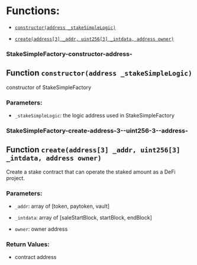 # Functions:

- [`constructor(address _stakeSimpleLogic)`](#StakeSimpleFactory-constructor-address-)

- [`create(address[3] _addr, uint256[3] _intdata, address owner)`](#StakeSimpleFactory-create-address-3--uint256-3--address-)

### StakeSimpleFactory-constructor-address-

## Function `constructor(address _stakeSimpleLogic)`

constructor of StakeSimpleFactory

### Parameters:

- `_stakeSimpleLogic`: the logic address used in StakeSimpleFactory

### StakeSimpleFactory-create-address-3--uint256-3--address-

## Function `create(address[3] _addr, uint256[3] _intdata, address owner)`

Create a stake contract that can operate the staked amount as a DeFi project.

### Parameters:

- `_addr`: array of [token, paytoken, vault]

- `_intdata`: array of [saleStartBlock, startBlock, endBlock]

- `owner`:  owner address

### Return Values:

- contract address
